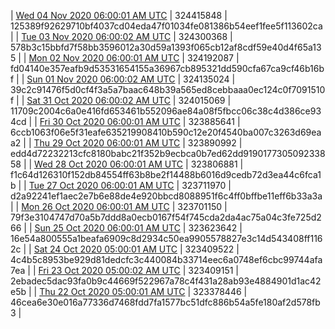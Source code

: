 | [Wed 04 Nov 2020 06:00:01 AM UTC]() | 324415848 | 125389f92629710bf4037cd04eda47f01034fe081386b54eef1fee5f113602ca | 
| [Tue 03 Nov 2020 06:00:02 AM UTC]() | 324300368 | 578b3c15bbfd7f58bb3596012a30d59a1393f065cb12af8cdf59e40d4f65a135 | 
| [Mon 02 Nov 2020 06:00:01 AM UTC]() | 324192087 | fd04140e357eafb9d53531654155a36967cb895321dd590cfa67ca9cf46b16bf | 
| [Sun 01 Nov 2020 06:00:02 AM UTC]() | 324135024 | 39c2c91476f5d0cf4f3a5a7baac648b39a565ed8cebbaaa0ec124c0f7091510f | 
| [Sat 31 Oct 2020 06:00:02 AM UTC]() | 324015069 | 11709c2004c6a0e416fd653461b552096ae84a08f5fbcc06c38c4d386ce934cd | 
| [Fri 30 Oct 2020 06:00:01 AM UTC]() | 323885641 | 6ccb1063f06e5f31eafe635219908410b590c12e20f4540ba007c3263d69eaa2 | 
| [Thu 29 Oct 2020 06:00:01 AM UTC]() | 323890992 | edd4d72232213cfc8180babc21f352b9ecbca0b7ed62dd919017730509233858 | 
| [Wed 28 Oct 2020 06:00:01 AM UTC](https://transfer.sh/onl4R/dashninja-dbdump-20201028070001.tar.bz2) | 323806881 | f1c64d126310f152db84554ff63b8be2f14488b6016d9cedb72d3ea44c6fca1b | 
| [Tue 27 Oct 2020 06:00:01 AM UTC]() | 323711970 | d2a92241ef1aec2e7b6e88de4e920bbcd8088951f6c4ff0bffbe11eff6b33a3a | 
| [Mon 26 Oct 2020 06:00:01 AM UTC]() | 323701150 | 79f3e3104747d70a5b7ddd8a0ecb0167f54f745cda2da4ac75a04c3fe725d266 | 
| [Sun 25 Oct 2020 06:00:01 AM UTC]() | 323623642 | 16e54a800555a1beafa6909c8d2934c50ea9905578827e3c14d543408ff1162c | 
| [Sat 24 Oct 2020 05:00:01 AM UTC]() | 323409522 | 4c4b5c8953be929d81dedcfc3c440084b33714eec6a0748ef6cbc99744afa7ea | 
| [Fri 23 Oct 2020 05:00:02 AM UTC]() | 323409151 | 2ebadec5dac93fa0b9c44669f522967a78c4f431a28ab93e4884901d1ac42e5b | 
| [Thu 22 Oct 2020 05:00:01 AM UTC]() | 323378446 | 46cea6e30e016a77336d7468fdd7fa1577bc51dfc886b54a5fe180af2d578fb3 | 
